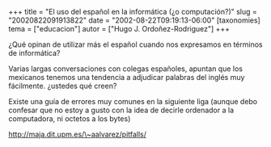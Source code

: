 +++
title = "El uso del español en la informática (¿o computación?)"
slug = "20020822091913822"
date = "2002-08-22T09:19:13-06:00"
[taxonomies]
tema = ["educacion"]
autor = ["Hugo J. Ordoñez-Rodriguez"]
+++

¿Qué opinan de utilizar más el español cuando nos expresamos en términos
de informática?

Varias largas conversaciones con colegas españoles, apuntan que los
mexicanos tenemos una tendencia a adjudicar palabras del inglés muy
fácilmente. ¿ustedes qué creen?

Existe una guía de errores muy comunes en la siguiente liga (aunque debo
confesar que no estoy a gusto con la idea de decirle ordenador a la
computadora, ni octetos a los bytes)

http://maja.dit.upm.es/\~aalvarez/pitfalls/

